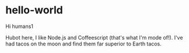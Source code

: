 # hello-world

Hi humans1

Hubot here, I like Node.js and Coffeescript (that's what I'm mode of!).
I've had tacos on the moon and find them far superior to Earth tacos.
